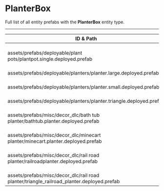# PlanterBox
Full list of all <Badge type="warning" text="8"/> entity prefabs with the **PlanterBox** entity type.

---
| ID & Path |
| --- |
| <a href="#2685133268"><Badge id="2685133268" type="tip" text="#"/></a> <Badge type="tip" text="2685133268"/> <Badge type="info" text="Model"/> <Badge type="info" text="GroundWatch"/> <Badge type="info" text="DestroyOnGroundMissing"/> <Badge type="info" text="Gibbable"/> <Badge type="info" text="Construction"/> <Badge type="info" text="DeployableDecay"/> <Badge type="info" text="Deployable"/> <Badge type="info" text="RealmedRemove"/> <br> assets/prefabs/deployable/plant pots/plantpot.single.deployed.prefab |
| <a href="#1162882237"><Badge id="1162882237" type="tip" text="#"/></a> <Badge type="tip" text="1162882237"/> <Badge type="info" text="Model"/> <Badge type="info" text="GroundWatch"/> <Badge type="info" text="DestroyOnGroundMissing"/> <Badge type="info" text="Gibbable"/> <Badge type="info" text="Construction"/> <Badge type="info" text="DeployableDecay"/> <Badge type="info" text="Deployable"/> <Badge type="info" text="RealmedRemove"/> <br> assets/prefabs/deployable/planters/planter.large.deployed.prefab |
| <a href="#467313155"><Badge id="467313155" type="tip" text="#"/></a> <Badge type="tip" text="467313155"/> <Badge type="info" text="Model"/> <Badge type="info" text="GroundWatch"/> <Badge type="info" text="DestroyOnGroundMissing"/> <Badge type="info" text="Gibbable"/> <Badge type="info" text="Construction"/> <Badge type="info" text="DeployableDecay"/> <Badge type="info" text="Deployable"/> <Badge type="info" text="RealmedRemove"/> <br> assets/prefabs/deployable/planters/planter.small.deployed.prefab |
| <a href="#375169930"><Badge id="375169930" type="tip" text="#"/></a> <Badge type="tip" text="375169930"/> <Badge type="info" text="Model"/> <Badge type="info" text="GroundWatch"/> <Badge type="info" text="DestroyOnGroundMissing"/> <Badge type="info" text="Gibbable"/> <Badge type="info" text="Construction"/> <Badge type="info" text="DeployableDecay"/> <Badge type="info" text="Deployable"/> <Badge type="info" text="RealmedRemove"/> <br> assets/prefabs/deployable/planters/planter.triangle.deployed.prefab |
| <a href="#2846319393"><Badge id="2846319393" type="tip" text="#"/></a> <Badge type="tip" text="2846319393"/> <Badge type="info" text="Model"/> <Badge type="info" text="GroundWatch"/> <Badge type="info" text="DestroyOnGroundMissing"/> <Badge type="info" text="Gibbable"/> <Badge type="info" text="Construction"/> <Badge type="info" text="DeployableDecay"/> <Badge type="info" text="Deployable"/> <Badge type="info" text="RealmedRemove"/> <br> assets/prefabs/misc/decor_dlc/bath tub planter/bathtub.planter.deployed.prefab |
| <a href="#47518702"><Badge id="47518702" type="tip" text="#"/></a> <Badge type="tip" text="47518702"/> <Badge type="info" text="Model"/> <Badge type="info" text="GroundWatch"/> <Badge type="info" text="DestroyOnGroundMissing"/> <Badge type="info" text="Gibbable"/> <Badge type="info" text="Construction"/> <Badge type="info" text="DeployableDecay"/> <Badge type="info" text="Deployable"/> <Badge type="info" text="RealmedRemove"/> <br> assets/prefabs/misc/decor_dlc/minecart planter/minecart.planter.deployed.prefab |
| <a href="#115096413"><Badge id="115096413" type="tip" text="#"/></a> <Badge type="tip" text="115096413"/> <Badge type="info" text="RendererLOD"/> <Badge type="info" text="Model"/> <Badge type="info" text="GroundWatch"/> <Badge type="info" text="DestroyOnGroundMissing"/> <Badge type="info" text="Gibbable"/> <Badge type="info" text="Construction"/> <Badge type="info" text="DeployableDecay"/> <Badge type="info" text="Deployable"/> <Badge type="info" text="RealmedRemove"/> <Badge type="info" text="Rust.PropRenderer"/> <br> assets/prefabs/misc/decor_dlc/rail road planter/railroadplanter.deployed.prefab |
| <a href="#3449130218"><Badge id="3449130218" type="tip" text="#"/></a> <Badge type="tip" text="3449130218"/> <Badge type="info" text="Model"/> <Badge type="info" text="GroundWatch"/> <Badge type="info" text="DestroyOnGroundMissing"/> <Badge type="info" text="Gibbable"/> <Badge type="info" text="Construction"/> <Badge type="info" text="DeployableDecay"/> <Badge type="info" text="Deployable"/> <Badge type="info" text="RealmedRemove"/> <Badge type="info" text="Rust.PropRenderer"/> <br> assets/prefabs/misc/decor_dlc/rail road planter/triangle_railroad_planter.deployed.prefab |
